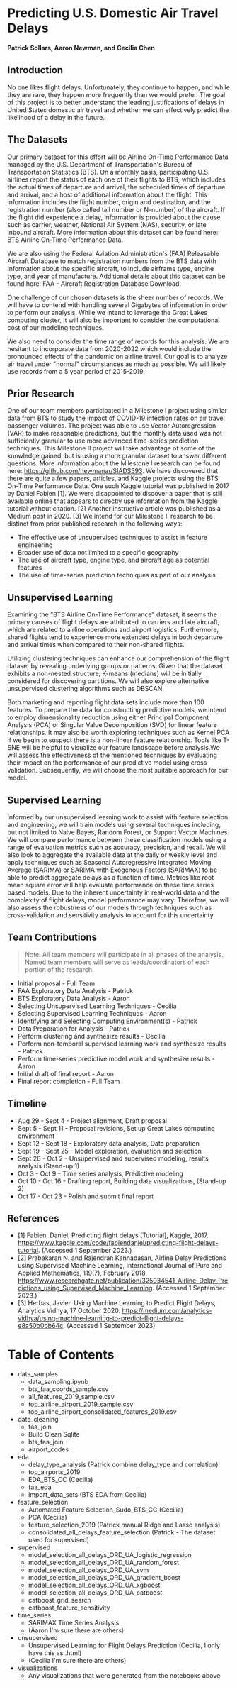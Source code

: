 ﻿# Predicting U.S. Domestic Air Travel Delays

**Patrick Sollars, Aaron Newman, and Cecilia Chen**

## Introduction

No one likes flight delays. Unfortunately, they continue to happen, and while they are rare, they happen more frequently than we would prefer. The goal of this project is to better understand the leading justifications of delays in United States domestic air travel and whether we can effectively predict the likelihood of a delay in the future.

## The Datasets

Our primary dataset for this effort will be Airline On-Time Performance Data managed by the U.S. Department of Transportation's Bureau of Transportation Statistics (BTS). On a monthly basis, participating U.S. airlines report the status of each one of their flights to BTS, which includes the actual times of departure and arrival, the scheduled times of departure and arrival, and a host of additional information about the flight. This information includes the flight number, origin and destination, and the registration number (also called tail number or N-number) of the aircraft. If the flight did experience a delay, information is provided about the cause such as carrier, weather, National Air System (NAS), security, or late inbound aircraft. More information about this dataset can be found here: BTS Airline On-Time Performance Data.

We are also using the Federal Aviation Administration's (FAA) Releasable Aircraft Database to match registration numbers from the BTS data with information about the specific aircraft, to include airframe type, engine type, and year of manufacture. Additional details about this dataset can be found here: FAA - Aircraft Registration Database Download.

One challenge of our chosen datasets is the sheer number of records. We will have to contend with handling several Gigabytes of information in order to perform our analysis. While we intend to leverage the Great Lakes computing cluster, it will also be important to consider the computational cost of our modeling techniques.

We also need to consider the time range of records for this analysis. We are hesitant to incorporate data from 2020-2022 which would include the pronounced effects of the pandemic on airline travel. Our goal is to analyze air travel under "normal" circumstances as much as possible. We will likely use records from a 5 year period of 2015-2019.

## Prior Research

One of our team members participated in a Milestone I project using similar data from BTS to study the impact of COVID-19 infection rates on air travel passenger volumes. The project was able to use Vector Autoregression (VAR) to make reasonable predictions, but the monthly data used was not sufficiently granular to use more advanced time-series prediction techniques. This Milestone II project will take advantage of some of the knowledge gained, but is using a more granular dataset to answer different questions. More information about the Milestone I research can be found here: https://github.com/newmanar/SIADS593.
We have discovered that there are quite a few papers, articles, and Kaggle projects using the BTS On-Time Performance Data. One such Kaggle tutorial was published in 2017 by Daniel Fabien [1]. We were disappointed to discover a paper that is still available online that appears to directly use information from the Kaggle tutorial without citation. [2] Another instructive article was published as a Medium post in 2020. [3]
We intend for our Milestone II research to be distinct from prior published research in the following ways:

- The effective use of unsupervised techniques to assist in feature engineering
- Broader use of data not limited to a specific geography
- The use of aircraft type, engine type, and aircraft age as potential features
- The use of time-series prediction techniques as part of our analysis

## Unsupervised Learning

Examining the "BTS Airline On-Time Performance" dataset, it seems the primary causes of flight delays are attributed to carriers and late aircraft, which are related to airline operations and airport logistics. Furthermore, shared flights tend to experience more extended delays in both departure and arrival times when compared to their non-shared flights.

Utilizing clustering techniques can enhance our comprehension of the flight dataset by revealing underlying groups or patterns. Given that the dataset exhibits a non-nested structure, K-means (medians) will be initially considered for discovering partitions. We will also explore alternative unsupervised clustering algorithms such as DBSCAN.

Both marketing and reporting flight data sets include more than 100 features. To prepare the data for constructing predictive models, we intend to employ dimensionality reduction using either Principal Component Analysis (PCA) or Singular Value Decomposition (SVD) for linear feature relationships. It may also be worth exploring techniques such as Kernel PCA if we begin to suspect there is a non-linear feature relationship. Tools like T-SNE will be helpful to visualize our feature landscape before analysis.We will assess the effectiveness of the mentioned techniques by evaluating their impact on the performance of our predictive model using cross-validation. Subsequently, we will choose the most suitable approach for our model.

## Supervised Learning

Informed by our unsupervised learning work to assist with feature selection and engineering, we will train models using several techniques including, but not limited to Naive Bayes, Random Forest, or Support Vector Machines. We will compare performance between these classification models using a range of evaluation metrics such as accuracy, precision, and recall. We will also look to aggregate the available data at the daily or weekly level and apply techniques such as Seasonal Autoregressive Integrated Moving Average (SARIMA) or SARIMA with Exogenous Factors (SARIMAX) to be able to predict aggregate delays as a function of time. Metrics like root mean square error will help evaluate performance on these time series based models. Due to the inherent uncertainty in real-world data and the complexity of flight delays, model performance may vary. Therefore, we will also assess the robustness of our models through techniques such as cross-validation and sensitivity analysis to account for this uncertainty.

## Team Contributions

> Note: All team members will participate in all phases of the analysis. Named team members will serve as leads/coordinators of each portion of the research.

- Initial proposal - Full Team
- FAA Exploratory Data Analysis - Patrick
- BTS Exploratory Data Analysis - Aaron
- Selecting Unsupervised Learning Techniques - Cecilia
- Selecting Supervised Learning Techniques - Aaron
- Identifying and Selecting Computing Environment(s) - Patrick
- Data Preparation for Analysis - Patrick
- Perform clustering and synthesize results - Cecilia
- Perform non-temporal supervised learning work and synthesize results - Patrick
- Perform time-series predictive model work and synthesize results - Aaron
- Initial draft of final report - Aaron
- Final report completion - Full Team

## Timeline

- Aug 29 - Sept 4 - Project alignment, Draft proposal
- Sept 5 - Sept 11 - Proposal revisions, Set up Great Lakes computing environment
- Sept 12 - Sept 18 - Exploratory data analysis, Data preparation
- Sept 19 - Sept 25 - Model exploration, evaluation and selection
- Sept 26 - Oct 2 - Unsupervised and supervised modeling, results analysis (Stand-up 1)
- Oct 3 - Oct 9 - Time series analysis, Predictive modeling
- Oct 10 - Oct 16 - Drafting report, Building data visualizations, (Stand-up 2)
- Oct 17 - Oct 23 - Polish and submit final report

## References

- [1] Fabien, Daniel, Predicting flight delays [Tutorial], Kaggle, 2017. https://www.kaggle.com/code/fabiendaniel/predicting-flight-delays-tutorial. (Accessed 1 September 2023.)
- [2] Prabakaran N. and Rajendran Kannadasan, Airline Delay Predictions using Supervised Machine Learning, International Journal of Pure and Applied Mathematics, 119(7), February 2018. https://www.researchgate.net/publication/325034541_Airline_Delay_Predictions_using_Supervised_Machine_Learning. (Accessed 1 September 2023.)
- [3] Herbas, Javier. Using Machine Learning to Predict Flight Delays, Analytics Vidhya, 17 October 2020. https://medium.com/analytics-vidhya/using-machine-learning-to-predict-flight-delays-e8a50b0bb64c. (Accessed 1 September 2023)


# Table of Contents

- data_samples
  - data_sampling.ipynb
  - bts_faa_coords_sample.csv
  - all_features_2019_sample.csv
  - top_airline_airport_2019_sample.csv
  - top_airline_airport_consolidated_features_2019.csv
- data_cleaning
  - faa_join
  - Build Clean Sqlite
  - bts_faa_join
  - airport_codes
- eda
  - delay_type_analysis (Patrick combine delay_type and correlation)
  - top_airports_2019
  - EDA_BTS_CC (Cecilia)
  - faa_eda
  - import_data_sets (BTS EDA from Cecilia)
- feature_selection
  - Automated Feature Selection_Sudo_BTS_CC (Cecilia)
  - PCA (Cecilia)
  - feature_selection_2019 (Patrick manual Ridge and Lasso analysis)
  - consolidated_all_delays_feature_selection (Patrick - The dataset used for supervised)
- supervised
  - model_selection_all_delays_ORD_UA_logistic_regression
  - model_selection_all_delays_ORD_UA_random_forest
  - model_selection_all_delays_ORD_UA_svm
  - model_selection_all_delays_ORD_UA_gradient_boost
  - model_selection_all_delays_ORD_UA_xgboost
  - model_selection_all_delays_ORD_UA_catboost
  - catboost_grid_search
  - catboost_feature_sensitivity
- time_series
  - SARIMAX Time Series Analysis
  - (Aaron I'm sure there are others)
- unsupervised
  - Unsupervised Learning for Flight Delays Prediction (Cecilia, I only have this as .html)
  - (Cecilia I'm sure there are others)
- visualizations
  - Any visualizations that were generated from the notebooks above